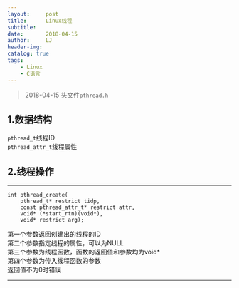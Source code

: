 ```yaml
---
layout:     post
title:      Linux线程
subtitle:   
date:       2018-04-15
author:     LJ
header-img: 
catalog: true
tags:
    - Linux
    - C语言
---
```


>2018-04-15
>头文件`pthread.h`  

## **1.数据结构**
`pthread_t`线程ID  
`pthread_attr_t`线程属性  

## **2.线程操作**

---

```
int pthread_create(
    pthread_t* restrict tidp,
    const pthread_attr_t* restrict attr,
    void* (*start_rtn)(void*),
    void* restrict arg);
```
第一个参数返回创建出的线程的ID  
第二个参数指定线程的属性，可以为NULL  
第三个参数为线程函数，函数的返回值和参数均为void*  
第四个参数为传入线程函数的参数  
返回值不为0时错误  

---






